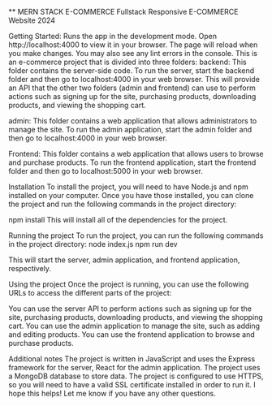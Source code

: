** MERN STACK E-COMMERCE
Fullstack Responsive E-COMMERCE Website 2024

Getting Started:
Runs the app in the development mode.
Open http://localhost:4000 to view it in your browser.
The page will reload when you make changes.
You may also see any lint errors in the console.
This is an e-commerce project that is divided into three folders:
backend: This folder contains the server-side code. To run the server, start the backend folder and then go to localhost:4000 in your web browser. This will provide an API that the other two folders (admin and frontend) can use to perform actions such as signing up for the site, purchasing products, downloading products, and viewing the shopping cart.

admin: This folder contains a web application that allows administrators to manage the site. To run the admin application, start the admin folder and then go to localhost:4000 in your web browser.

Frontend: This folder contains a web application that allows users to browse and purchase products. To run the frontend application, start the frontend folder and then go to localhost:5000 in your web browser.

Installation
To install the project, you will need to have Node.js and npm installed on your computer. Once you have those installed, you can clone the project and run the following commands in the project directory:

npm install
This will install all of the dependencies for the project.

Running the project
To run the project, you can run the following commands in the project directory:
node index.js
npm run dev 

This will start the server, admin application, and frontend application, respectively.

Using the project
Once the project is running, you can use the following URLs to access the different parts of the project:

You can use the server API to perform actions such as signing up for the site, purchasing products, downloading products, and viewing the shopping cart. You can use the admin application to manage the site, such as adding and editing products. You can use the frontend application to browse and purchase products.

Additional notes
The project is written in JavaScript and uses the Express framework for the server, React for the admin application.
The project uses a MongoDB database to store data.
The project is configured to use HTTPS, so you will need to have a valid SSL certificate installed in order to run it.
I hope this helps! Let me know if you have any other questions.


